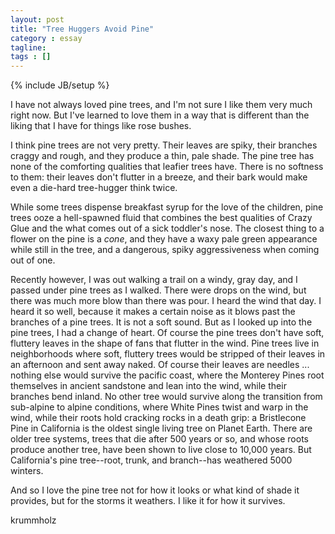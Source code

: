 ```yaml
---
layout: post
title: "Tree Huggers Avoid Pine"
category : essay
tagline:
tags : []
---
```

{% include JB/setup %}


I have not always loved pine trees, and I'm not sure I like them very much right now. But I've learned to love them in a way that is different than the liking that I have for things like rose bushes.

I think pine trees are not very pretty. Their leaves are spiky, their branches craggy and rough, and they produce a thin, pale shade. The pine tree has none of the comforting qualities that leafier trees have. There is no softness to them: their leaves don't flutter in a breeze, and their bark would make even a die-hard tree-hugger think twice. 

While some trees dispense breakfast syrup for the love of the children, pine trees ooze a hell-spawned fluid that combines the best qualities of Crazy Glue and the what comes out of a sick toddler's nose. The closest thing to a flower on the pine is a *cone*, and they have a waxy pale green appearance while still in the tree, and a dangerous, spiky aggressiveness when coming out of one.


Recently however, I was out walking a trail on a windy, gray day, and I passed under pine trees as I walked. There were drops on the wind, but there was much more blow than there was pour. I heard the wind that day. I heard it so well, because it makes a certain noise as it blows past the branches of a pine trees. It is not a soft sound. But as I looked up into the pine trees, I had a change of heart. Of course the pine trees don't have soft, fluttery leaves in the shape of fans that flutter in the wind. Pine trees live in neighborhoods where soft, fluttery trees would be stripped of their leaves in an afternoon and sent away naked. Of course their leaves are needles ... nothing else would survive the pacific coast, where the Monterey Pines root themselves in ancient sandstone and lean into the wind, while their branches bend inland. No other tree would survive along the transition from sub-alpine to alpine conditions, where White Pines twist and warp in the wind, while their roots hold cracking rocks in a death grip: a Bristlecone Pine in California is the oldest single living tree on Planet Earth. There are older tree systems, trees that die after 500 years or so, and whose roots produce another tree, have been shown to live close to 10,000 years. But California's pine tree--root, trunk, and branch--has weathered 5000 winters. 

And so I love the pine tree not for how it looks or what kind of shade it provides, but for the storms it weathers. I like it for how it survives.

krummholz